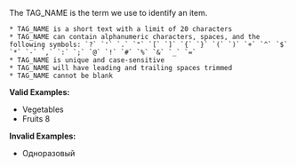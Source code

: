 <!-- markdownlint-disable-file first-line-h1 -->
The TAG_NAME is the term we use to identify an item.

```info
* TAG_NAME is a short text with a limit of 20 characters
* TAG_NAME can contain alphanumeric characters, spaces, and the following symbols: `?` `'` `.` `"` `[` `]` `{` `}` `(` `)` `+` `^` `$` `*` `-` `,` `:` `;` `@` `!` `#` `%` `&` `_` `=`
* TAG_NAME is unique and case-sensitive
* TAG_NAME will have leading and trailing spaces trimmed
* TAG_NAME cannot be blank
```

**Valid Examples:**

* Vegetables
* Fruits 8

**Invalid Examples:**

* Одноразовый
